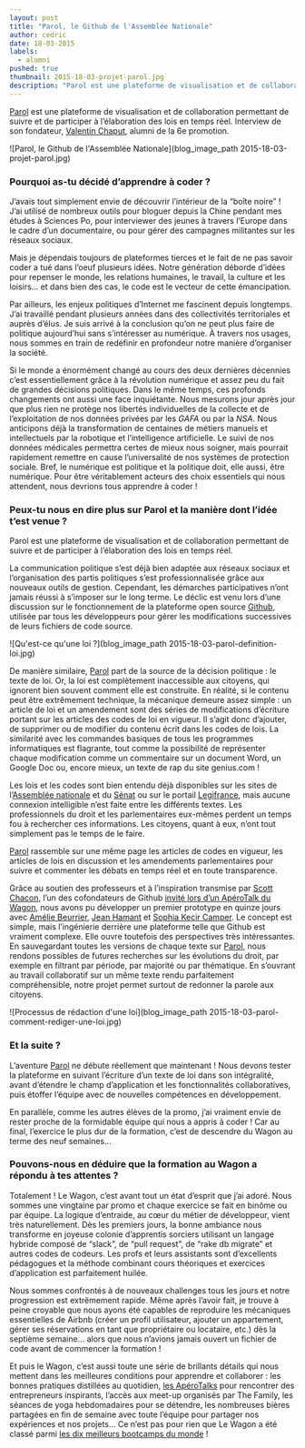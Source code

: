 ```yaml
---
layout: post
title: "Parol, le Github de l'Assemblée Nationale"
author: cedric
date: 18-03-2015
labels:
  - alumni
pushed: true
thumbnail: 2015-18-03-projet-parol.jpg
description: "Parol est une plateforme de visualisation et de collaboration permettant de suivre et de participer à l’élaboration des lois en temps réel. Interview de son fondateur, Valentin Chaput, alumni de la 6e promotion."
---
```


[Parol](http://parol-production.herokuapp.com/) est une plateforme de visualisation et de collaboration permettant de suivre et de participer à l’élaboration des lois en temps réel. Interview de son fondateur, [Valentin Chaput](https://twitter.com/valentinchaput), alumni de la 6e promotion.

![Parol, le Github de l'Assemblée Nationale](blog_image_path 2015-18-03-projet-parol.jpg)

### Pourquoi as-tu décidé d’apprendre à coder ?

J’avais tout simplement envie de découvrir l’intérieur de la “boîte noire” ! J’ai utilisé de nombreux outils pour bloguer depuis la Chine pendant mes études à Sciences Po, pour interviewer des jeunes à travers l’Europe dans le cadre d’un documentaire, ou pour gérer des campagnes militantes sur les réseaux sociaux.

Mais je dépendais toujours de plateformes tierces et le fait de ne pas savoir coder a tué dans l’oeuf plusieurs idées. Notre génération déborde d’idées pour repenser le monde, les relations humaines, le travail, la culture et les loisirs… et dans bien des cas, le code est le vecteur de cette émancipation.

Par ailleurs, les enjeux politiques d’Internet me fascinent depuis longtemps. J’ai travaillé pendant plusieurs années dans des collectivités territoriales et auprès d’élus. Je suis arrivé à la conclusion qu’on ne peut plus faire de politique aujourd’hui sans s’intéresser au numérique. À travers nos usages, nous sommes en train de redéfinir en profondeur notre manière d’organiser la société.

Si le monde a énormément changé au cours des deux dernières décennies c’est essentiellement grâce à la révolution numérique et assez peu du fait de grandes décisions politiques. Dans le même temps, ces profonds changements ont aussi une face inquiétante. Nous mesurons jour après jour que plus rien ne protège nos libertés individuelles de la collecte et de l’exploitation de nos données privées par les *GAFA* ou par la *NSA*. Nous anticipons déjà la transformation de centaines de métiers manuels et intellectuels par la robotique et l’intelligence artificielle. Le suivi de nos données médicales permettra certes de mieux nous soigner, mais pourrait rapidement remettre en cause l’universalité de nos systèmes de protection sociale. Bref, le numérique est politique et la politique doit, elle aussi, être numérique. Pour être véritablement acteurs des choix essentiels qui nous attendent, nous devrions tous apprendre à coder !

### Peux-tu nous en dire plus sur Parol et la manière dont l’idée t’est venue ?

Parol est une plateforme de visualisation et de collaboration permettant de suivre et de participer à l’élaboration des lois en temps réel.

La communication politique s’est déjà bien adaptée aux réseaux sociaux et l’organisation des partis politiques s’est professionnalisée grâce aux nouveaux outils de gestion. Cependant, les démarches participatives n’ont jamais réussi à s’imposer sur le long terme. Le déclic est venu lors d’une discussion sur le fonctionnement de la plateforme open source [Github](https://github.com/), utilisée par tous les développeurs pour gérer les modifications successives de leurs fichiers de code source.

![Qu'est-ce qu'une loi ?](blog_image_path 2015-18-03-parol-definition-loi.jpg)

De manière similaire, [Parol](http://parol-production.herokuapp.com/) part de la source de la décision politique : le texte de loi. Or, la loi est complètement inaccessible aux citoyens, qui ignorent bien souvent comment elle est construite. En réalité, si le contenu peut être extrêmement technique, la mécanique demeure assez simple : un article de loi et un amendement sont des séries de modifications d’écriture portant sur les articles des codes de loi en vigueur. Il s’agit donc d’ajouter, de supprimer ou de modifier du contenu écrit dans les codes de lois. La similarité avec les commandes basiques de tous les programmes informatiques est flagrante, tout comme la possibilité de représenter chaque modification comme un commentaire sur un document Word, un Google Doc ou, encore mieux, un texte de rap du site genius.com !

Les lois et les codes sont bien entendu déjà disponibles sur les sites de l’[Assemblée nationale](http://www.assemblee-nationale.fr/) et du [Sénat](http://www.senat.fr/) ou sur le portail [Legifrance](http://www.legifrance.gouv.fr/), mais aucune connexion intelligible n’est faite entre les différents textes. Les professionnels du droit et les parlementaires eux-mêmes perdent un temps fou à rechercher ces informations. Les citoyens, quant à eux, n’ont tout simplement pas le temps de le faire.

[Parol](http://parol-production.herokuapp.com/) rassemble sur une même page les articles de codes en vigueur, les articles de lois en discussion et les amendements parlementaires pour suivre et commenter les débats en temps réel et en toute transparence.

Grâce au soutien des professeurs et à l’inspiration transmise par [Scott Chacon](https://twitter.com/chacon), l’un des cofondateurs de Github [invité lors d’un ApéroTalk du Wagon](https://www.youtube.com/watch?v=TOV6BQO4M6g), nous avons pu développer un premier prototype en quinze jours avec [Amélie Beurrier](https://twitter.com/peanutbeubeurre), [Jean Hamant](https://twitter.com/jeanhamant) et [Sophia Kecir Camper](https://twitter.com/_sophiakc/). Le concept est simple, mais l’ingénierie derrière une plateforme telle que Github est vraiment complexe. Elle ouvre toutefois des perspectives très intéressantes. En sauvegardant toutes les versions de chaque texte sur [Parol](http://parol-production.herokuapp.com/), nous rendons possibles de futures recherches sur les évolutions du droit, par exemple en filtrant par période, par majorité ou par thématique. En s’ouvrant au travail collaboratif sur un même texte rendu parfaitement compréhensible, notre projet permet surtout de redonner la parole aux citoyens.

![Processus de rédaction d'une loi](blog_image_path 2015-18-03-parol-comment-rediger-une-loi.jpg)

### Et la suite ?

L’aventure [Parol](http://parol-production.herokuapp.com/) ne débute réellement que maintenant ! Nous devons tester la plateforme en suivant l’écriture d’un texte de loi dans son intégralité, avant d’étendre le champ d’application et les fonctionnalités collaboratives, puis étoffer l’équipe avec de nouvelles compétences en développement.

En parallèle, comme les autres élèves de la promo, j’ai vraiment envie de rester proche de la formidable équipe qui nous a appris à coder ! Car au final, l’exercice le plus dur de la formation, c’est de descendre du Wagon au terme des neuf semaines…

### Pouvons-nous en déduire que la formation au Wagon a répondu à tes attentes ?

Totalement ! Le Wagon, c’est avant tout un état d’esprit que j’ai adoré. Nous sommes une vingtaine par promo et chaque exercice se fait en binôme ou par équipe. La logique d’entraide, au cœur du métier de développeur, vient très naturellement. Dès les premiers jours, la bonne ambiance nous transforme en joyeuse colonie d’apprentis sorciers utilisant un langage hybride composé de “slack”, de “pull request”, de “rake db migrate” et autres codes de codeurs. Les profs et leurs assistants sont d’excellents pédagogues et la méthode combinant cours théoriques et exercices d’application est parfaitement huilée.

Nous sommes confrontés à de nouveaux challenges tous les jours et notre progression est extrêmement rapide. Même après l’avoir fait, je trouve à peine croyable que nous ayons été capables de reproduire les mécaniques essentielles de Airbnb (créer un profil utilisateur, ajouter un appartement, gérer ses réservations en tant que propriétaire ou locataire, etc.) dès la septième semaine... alors que nous n’avions jamais ouvert un fichier de code avant de commencer la formation !

Et puis le Wagon, c’est aussi toute une série de brillants détails qui nous mettent dans les meilleures conditions pour apprendre et collaborer : les bonnes pratiques distillées au quotidien, [les ApéroTalks](http://www.meetup.com/Le-Wagon-Paris-Coding-Station/) pour rencontrer des entrepreneurs inspirants, l’accès aux meet-up organisés par The Family, les séances de yoga hebdomadaires pour se détendre, les nombreuses bières partagées en fin de semaine avec toute l’équipe pour partager nos expériences et nos projets… Ce n’est pas pour rien que Le Wagon a été classé parmi [les dix meilleurs bootcamps du monde](http://tech.co/top-33-coding-bootcamps-2015-02) !

